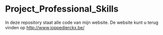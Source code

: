 # Project_Professional_Skills
In deze repository staat alle code van mijn website.
De website kunt u terug vinden op http://www.joppedierckx.be/
